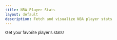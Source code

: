 ```yaml
---
title: NBA Player Stats
layout: default
description: Fetch and visualize NBA player stats
---
```


Get your favorite player's stats!


<html lang="en">

<head>
    <meta charset="UTF-8">
    <meta name="viewport" content="width=device-width, initial-scale=1.0">
    <title>NBA Player Stats</title>
    <script src="https://ajax.googleapis.com/ajax/libs/jquery/3.6.0/jquery.min.js"></script>
    <script src="https://cdn.jsdelivr.net/npm/chart.js"></script>
    <style>
        body {
            font-family: Arial, sans-serif;
            margin: 20px;
        }

        table {
            width: 100%;
            border-collapse: collapse;
            margin-top: 20px;
        }

        table th, table td {
            border: 1px solid #ddd;
            padding: 8px;
        }

        table th {
            background-color: #f2f2f2;
        }
    </style>
</head>

<body>

<input type="text" id="playerName" placeholder="Enter player name">
<button onclick="fetchPlayerData()">Get Player Stats</button>
<h3>General Info</h3>
<table id="playerTable">
    <thead>
        <tr>
            <th>Parameter</th>
            <th>Value</th>
        </tr>
    </thead>
    <tbody></tbody>
</table>

<h3>Detailed Stats</h3>
<table id="statsTable">
    <thead>
        <tr>
            <th>Stat</th>
            <th>Value</th>
        </tr>
    </thead>
    <tbody></tbody>
</table>

<script>
function fetchPlayerData() {
    const playerName = document.getElementById("playerName").value.split(" ");
    const firstName = playerName[0];
    const lastName = playerName[1];

    fetch(`https://www.balldontlie.io/api/v1/players?search=${firstName}%20${lastName}`)
        .then(response => response.json())
        .then(data => {
            const player = data.data[0];
            displayGeneralInfo(player);

            // Fetch detailed stats using player's ID for the 2022 season
            fetch(`https://www.balldontlie.io/api/v1/season_averages?season=2022&player_ids[]=${player.id}`)
                .then(response => response.json())
                .then(statsData => {
                    if (statsData.data && statsData.data.length > 0) {
                        displayDetailedStats(statsData.data[0]);
                    } else {
                        alert("Detailed stats not available for this player.");
                    }
                });
        })
        .catch(error => {
            console.error("Error fetching player data:", error);
        });
}

function displayGeneralInfo(player) {
    const playerTable = document.querySelector("#playerTable tbody");
    playerTable.innerHTML = `
        <tr><td>Name</td><td>${player.first_name} ${player.last_name}</td></tr>
        <tr><td>Position</td><td>${player.position}</td></tr>
        <tr><td>Height</td><td>${player.height_feet} ft ${player.height_inches} in</td></tr>
        <tr><td>Weight</td><td>${player.weight_pounds} lbs</td></tr>
        <tr><td>Team</td><td>${player.team.full_name}</td></tr>
    `;
}

function displayDetailedStats(stats) {
    const statsTable = document.querySelector("#statsTable tbody");
    statsTable.innerHTML = ""; // Clear previous data

    const statNames = {
        "games_played": "Games Played",
        "player_id": "Player ID",
        "season": "Season",
        "min": "Minutes Played",
        "fgm": "Field Goals Made",
        "fga": "Field Goals Attempted",
        "fg3m": "Three-Point Field Goals Made",
        "fg3a": "Three-Point Field Goals Attempted",
        "ftm": "Free Throws Made",
        "fta": "Free Throws Attempted",
        "oreb": "Offensive Rebounds",
        "dreb": "Defensive Rebounds",
        "reb": "Total Rebounds",
        "ast": "Assists",
        "stl": "Steals",
        "blk": "Blocks",
        "turnover": "Turnovers",
        "pf": "Personal Fouls",
        "pts": "Points",
        "fg_pct": "Field Goal Percentage",
        "fg3_pct": "Three-Point Field Goal Percentage",
        "ft_pct": "Free Throw Percentage"
    };

    for (const key in stats) {
        if (statNames[key]) {
            const row = `<tr><td>${statNames[key]}</td><td>${stats[key]}</td></tr>`;
            statsTable.innerHTML += row;
        }
    }
}

</script>



</body>
</html>
